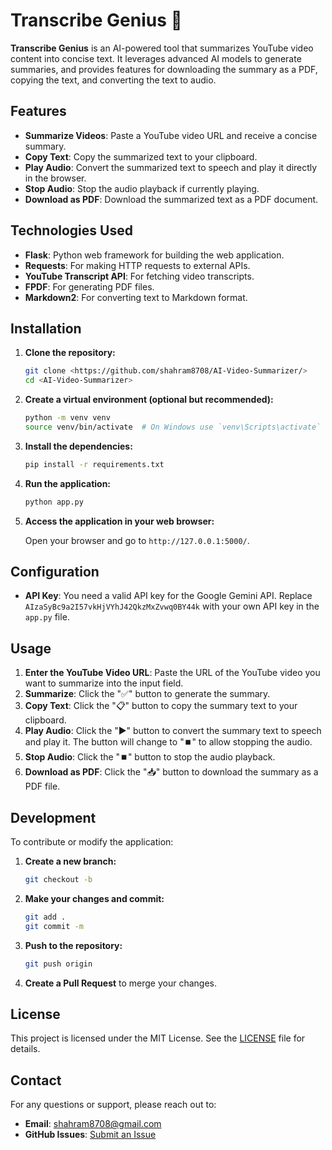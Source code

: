 # Transcribe Genius 🧠

**Transcribe Genius** is an AI-powered tool that summarizes YouTube video content into concise text. It leverages advanced AI models to generate summaries, and provides features for downloading the summary as a PDF, copying the text, and converting the text to audio.

## Features

- **Summarize Videos**: Paste a YouTube video URL and receive a concise summary.
- **Copy Text**: Copy the summarized text to your clipboard.
- **Play Audio**: Convert the summarized text to speech and play it directly in the browser.
- **Stop Audio**: Stop the audio playback if currently playing.
- **Download as PDF**: Download the summarized text as a PDF document.

## Technologies Used

- **Flask**: Python web framework for building the web application.
- **Requests**: For making HTTP requests to external APIs.
- **YouTube Transcript API**: For fetching video transcripts.
- **FPDF**: For generating PDF files.
- **Markdown2**: For converting text to Markdown format.

## Installation

1. **Clone the repository:**

    ```bash
    git clone <https://github.com/shahram8708/AI-Video-Summarizer/>
    cd <AI-Video-Summarizer>
    ```

2. **Create a virtual environment (optional but recommended):**

    ```bash
    python -m venv venv
    source venv/bin/activate  # On Windows use `venv\Scripts\activate`
    ```

3. **Install the dependencies:**

    ```bash
    pip install -r requirements.txt
    ```

4. **Run the application:**

    ```bash
    python app.py
    ```

5. **Access the application in your web browser:**

    Open your browser and go to `http://127.0.0.1:5000/`.

## Configuration

- **API Key**: You need a valid API key for the Google Gemini API. Replace `AIzaSyBc9a2I57vkHjVYhJ42QkzMxZvwq0BY44k` with your own API key in the `app.py` file.

## Usage

1. **Enter the YouTube Video URL**: Paste the URL of the YouTube video you want to summarize into the input field.
2. **Summarize**: Click the "✅" button to generate the summary.
3. **Copy Text**: Click the "📋" button to copy the summary text to your clipboard.
4. **Play Audio**: Click the "▶️" button to convert the summary text to speech and play it. The button will change to "⏹️" to allow stopping the audio.
5. **Stop Audio**: Click the "⏹️" button to stop the audio playback.
6. **Download as PDF**: Click the "📥" button to download the summary as a PDF file.

## Development

To contribute or modify the application:

1. **Create a new branch:**

    ```bash
    git checkout -b
    ```

2. **Make your changes and commit:**

    ```bash
    git add .
    git commit -m 
    ```

3. **Push to the repository:**

    ```bash
    git push origin
    ```

4. **Create a Pull Request** to merge your changes.

## License

This project is licensed under the MIT License. See the [LICENSE](LICENSE) file for details.

## Contact

For any questions or support, please reach out to:

- **Email**: shahram8708@gmail.com
- **GitHub Issues**: [Submit an Issue](https://github.com/shahram8708/AI-Video-Summarizer/issues)
